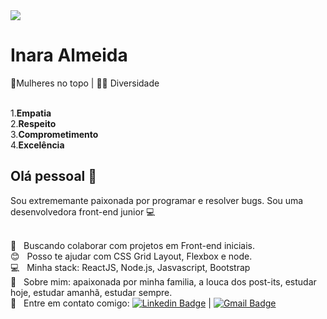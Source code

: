 
<img src="https://www.impacta.com.br/blog/wp-content/uploads/2019/04/shutterstock_280517897.jpg">

# Inara Almeida
👑Mulheres no topo | 🏳️‍🌈 Diversidade

<br/>1.**Empatia**
<br/>2.**Respeito**
<br/>3.**Comprometimento**
<br/>4.**Excelência**

## Olá pessoal 👋
Sou extrememante paixonada por programar e resolver bugs.
Sou uma desenvolvedora front-end junior :computer:

 <br/> :purple_heart: &nbsp; Buscando colaborar com projetos em Front-end iniciais.
 <br/> :blush: &nbsp; Posso te ajudar com CSS Grid Layout, Flexbox e node.
 <br/> :computer: &nbsp; Minha stack: ReactJS, Node.js, Jasvascript, Bootstrap
 <br/> 💬  &nbsp; Sobre mim: apaixonada por minha familia, a louca dos post-its, estudar hoje, estudar amanhã, estudar sempre.
 <br/> :email: &nbsp; Entre em contato comigo: [![Linkedin Badge](https://img.shields.io/badge/-ThiagoMarinho-blue?style=flat-square&logo=Linkedin&logoColor=white&link=https://www.linkedin.com/in/tgmarinho/)](https://www.linkedin.com/in/inaralmeida/) 
| 
[![Gmail Badge](https://img.shields.io/badge/-tgmarinho@gmail.com-c14438?style=flat-square&logo=Gmail&logoColor=white&link=mailto:tgmarinho@gmail.com)](mailto:inara.ralmeida@gmail.com)
